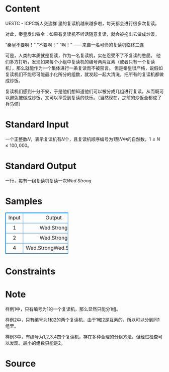 
# Content

UESTC - ICPC新人交流群 里的复读机越来越多啦，每天都会进行很多次复读。

对此，秦皇发出铁令：如果有复读机不听话随意复读，就会被拖出去做成炒饭。

“秦皇不要啊！”
“不要啊！”
“啊！”
——来自一名可怜的复读机临终三连

可是，人类的本质就是复读，作为一名复读机，实在忍受不了不复读的憋屈。
他们多方打听，发现如果每个小组中复读机的编号两两互素（或者只有一个复读机），那么就能作为一个集体进行一条复读而不被禁言。
但是秦皇很严格，说假如复读机们不能尽可能最小化所分的组数，就发起一起大清洗，把所有的复读机都做成炒饭。

复读机们感到十分不安，于是他们想知道他们可以被分成几组进行复读，从而既可以避免被做成炒饭，又可以享受到复读的快乐。（当然现在，之前的炒饭全都成了兵马俑）

# Standard Input

一个正整数$N$，表示复读机有$N$个，且复读机顺序编号为$1$至$N$中的自然数，$1 \leq N \leq 100,000$。

# Standard Output

一行，每有一组复读机复读一次*Wed.Strong*

# Samples

<style>
        table,table tr th, table tr td { border:1px solid #0094ff; }
        table { width: 200px; min-height: 25px; line-height: 25px; text-align: center; border-collapse: collapse;}   
    </style>
<table>
	<tr>
		<td>Input</td>
		<td>Output</td>
	</tr>
<tr><td>1</td><td>Wed.Strong</td></tr><tr><td>2</td><td>Wed.Strong</td></tr><tr><td>4</td><td>Wed.StrongWed.Strong</td></tr></table>


# Constraints



# Note

样例1中，只有编号为1的一个复读机，那么显然只能分1组。

样例2中，只有编号为1和2的两个复读机，由于1和2是互素的，所以可以分到同1组里。

样例3中，有编号为1,2,3,4四个复读机，存在多种合理的分组方法，但经过检查可以发现，最小的组数只能是2。

# Source


